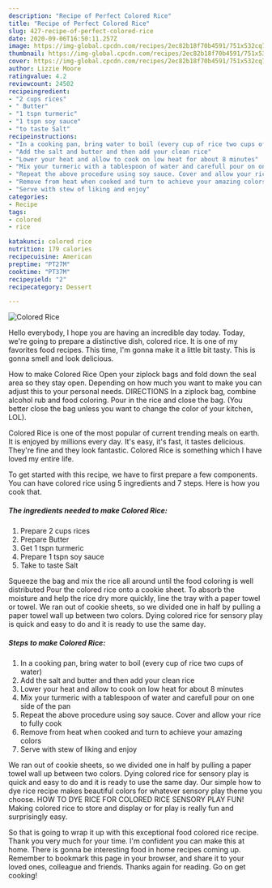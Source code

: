```yaml
---
description: "Recipe of Perfect Colored Rice"
title: "Recipe of Perfect Colored Rice"
slug: 427-recipe-of-perfect-colored-rice
date: 2020-09-06T16:50:11.257Z
image: https://img-global.cpcdn.com/recipes/2ec82b18f70b4591/751x532cq70/colored-rice-recipe-main-photo.jpg
thumbnail: https://img-global.cpcdn.com/recipes/2ec82b18f70b4591/751x532cq70/colored-rice-recipe-main-photo.jpg
cover: https://img-global.cpcdn.com/recipes/2ec82b18f70b4591/751x532cq70/colored-rice-recipe-main-photo.jpg
author: Lizzie Moore
ratingvalue: 4.2
reviewcount: 24502
recipeingredient:
- "2 cups rices"
- " Butter"
- "1 tspn turmeric"
- "1 tspn soy sauce"
- "to taste Salt"
recipeinstructions:
- "In a cooking pan, bring water to boil (every cup of rice two cups of water)"
- "Add the salt and butter and then add your clean rice"
- "Lower your heat and allow to cook on low heat for about 8 minutes"
- "Mix your turmeric with a tablespoon of water and carefull pour on one side of the pan"
- "Repeat the above procedure using soy sauce. Cover and allow your rice to fully cook"
- "Remove from heat when cooked and turn to achieve your amazing colors"
- "Serve with stew of liking and enjoy"
categories:
- Recipe
tags:
- colored
- rice

katakunci: colored rice 
nutrition: 179 calories
recipecuisine: American
preptime: "PT27M"
cooktime: "PT37M"
recipeyield: "2"
recipecategory: Dessert

---
```



![Colored Rice](https://img-global.cpcdn.com/recipes/2ec82b18f70b4591/751x532cq70/colored-rice-recipe-main-photo.jpg)

Hello everybody, I hope you are having an incredible day today. Today, we're going to prepare a distinctive dish, colored rice. It is one of my favorites food recipes. This time, I'm gonna make it a little bit tasty. This is gonna smell and look delicious.

How to make Colored Rice Open your ziplock bags and fold down the seal area so they stay open. Depending on how much you want to make you can adjust this to your personal needs. DIRECTIONS In a ziplock bag, combine alcohol rub and food coloring. Pour in the rice and close the bag. (You better close the bag unless you want to change the color of your kitchen, LOL).

Colored Rice is one of the most popular of current trending meals on earth. It is enjoyed by millions every day. It's easy, it's fast, it tastes delicious. They're fine and they look fantastic. Colored Rice is something which I have loved my entire life.


To get started with this recipe, we have to first prepare a few components. You can have colored rice using 5 ingredients and 7 steps. Here is how you cook that.

<!--inarticleads1-->

##### The ingredients needed to make Colored Rice:

1. Prepare 2 cups rices
1. Prepare  Butter
1. Get 1 tspn turmeric
1. Prepare 1 tspn soy sauce
1. Take to taste Salt


Squeeze the bag and mix the rice all around until the food coloring is well distributed Pour the colored rice onto a cookie sheet. To absorb the moisture and help the rice dry more quickly, line the tray with a paper towel or towel. We ran out of cookie sheets, so we divided one in half by pulling a paper towel wall up between two colors. Dying colored rice for sensory play is quick and easy to do and it is ready to use the same day. 

<!--inarticleads2-->

##### Steps to make Colored Rice:

1. In a cooking pan, bring water to boil (every cup of rice two cups of water)
1. Add the salt and butter and then add your clean rice
1. Lower your heat and allow to cook on low heat for about 8 minutes
1. Mix your turmeric with a tablespoon of water and carefull pour on one side of the pan
1. Repeat the above procedure using soy sauce. Cover and allow your rice to fully cook
1. Remove from heat when cooked and turn to achieve your amazing colors
1. Serve with stew of liking and enjoy


We ran out of cookie sheets, so we divided one in half by pulling a paper towel wall up between two colors. Dying colored rice for sensory play is quick and easy to do and it is ready to use the same day. Our simple how to dye rice recipe makes beautiful colors for whatever sensory play theme you choose. HOW TO DYE RICE FOR COLORED RICE SENSORY PLAY FUN! Making colored rice to store and display or for play is really fun and surprisingly easy. 

So that is going to wrap it up with this exceptional food colored rice recipe. Thank you very much for your time. I'm confident you can make this at home. There is gonna be interesting food in home recipes coming up. Remember to bookmark this page in your browser, and share it to your loved ones, colleague and friends. Thanks again for reading. Go on get cooking!
